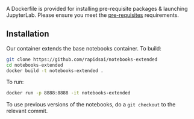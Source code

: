 
A Dockerfile is provided for installing pre-requisite packages & launching JupyterLab. Please ensure you meet the [pre-requisites](https://rapids.ai/start.html#prerequisites) requirements.

## Installation

Our container extends the base notebooks container. To build:
```bash
git clone https://github.com/rapidsai/notebooks-extended
cd notebooks-extended
docker build -t notebooks-extended .
```

To run:
```bash
docker run -p 8888:8888 -it notebooks-extended
```

To use previous versions of the notebooks, do a `git checkout` to the relevant commit.
